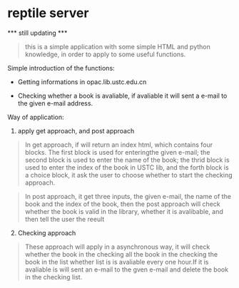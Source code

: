 # reptile server

*** still updating ***

> this is a simple application with some simple HTML and python knowledge, in order to apply to some useful functions.

Simple introduction of the functions:

+ Getting informations in  opac.lib.ustc.edu.cn

+ Checking whether a book is avaliable, if avaliable it will sent a e-mail to the given e-mail address.

Way of application:

1. apply get approach, and post approach 

> In get approach, if will return an index html, which contains four blocks. The first block is used for enteringthe given e-mail; 
the second block is used to enter the name of the book; the thrid block is used to enter the index of the book in USTC lib, and the
forth block is a choice block, it ask the user to choose whether to start the checking approach.

> In post approach, it get three inputs, the given e-mail, the name of the book and the index of the book, then the post approach 
will check whether the book is valid in the library, whether it is avalibable, and then tell the user the reeult

2. Checking approach

> These approach will apply in a asynchronous way, it will check whether the book in the checking all the book in the checking the 
book in the list whether list is is avaliable every one hour.If it is avaliable is will sent an e-mail to the gven e-mail and delete
the book in the checking list.

